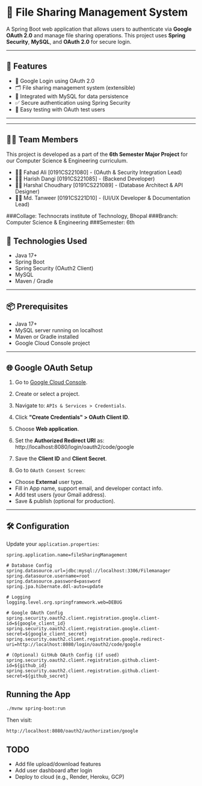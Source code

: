 # 📁 File Sharing Management System

A Spring Boot web application that allows users to authenticate via **Google OAuth 2.0** and manage file sharing operations. This project uses **Spring Security**, **MySQL**, and **OAuth 2.0** for secure login.

---

## 🚀 Features

- 🔐 Google Login using OAuth 2.0
- 🗂️ File sharing management system (extensible)
- 🧩 Integrated with MySQL for data persistence
- ✅ Secure authentication using Spring Security
- 🧪 Easy testing with OAuth test users

---
---

## 👨‍💻 Team Members

This project is developed as a part of the **6th Semester Major Project** for our Computer Science & Engineering curriculum.

- 🧑‍💻 Fahad Ali [0191CS221080] - (OAuth & Security Integration Lead)
- 🧑‍💻 Harish Dangi [0191CS221085] - (Backend Developer)
- 🧑‍💻 Harshal Choudhary [0191CS221089] - (Database Architect & API Designer)
- 🧑‍💻 Md. Tanweer [0191CS221D10] - (UI/UX Developer & Documentation Lead)

###Collage: Technocrats institute of Technology, Bhopal
###Branch: Computer Science & Engineering    ###Semester: 6th



## 🔧 Technologies Used

- Java 17+
- Spring Boot
- Spring Security (OAuth2 Client)
- MySQL
- Maven / Gradle

---

## 📦 Prerequisites

- Java 17+
- MySQL server running on localhost
- Maven or Gradle installed
- Google Cloud Console project

---

## 🌐 Google OAuth Setup

1. Go to [Google Cloud Console](https://console.cloud.google.com/).
2. Create or select a project.
3. Navigate to: `APIs & Services > Credentials`.
4. Click **"Create Credentials" > OAuth Client ID**.
5. Choose **Web application**.
6. Set the **Authorized Redirect URI** as: http://localhost:8080/login/oauth2/code/google

7. Save the **Client ID** and **Client Secret**.

8. Go to `OAuth Consent Screen`:
- Choose **External** user type.
- Fill in App name, support email, and developer contact info.
- Add test users (your Gmail address).
- Save & publish (optional for production).

---

## 🛠️ Configuration

Update your `application.properties`:

```properties
spring.application.name=fileSharingManagement

# Database Config
spring.datasource.url=jdbc:mysql://localhost:3306/Filemanager
spring.datasource.username=root
spring.datasource.password=password
spring.jpa.hibernate.ddl-auto=update

# Logging
logging.level.org.springframework.web=DEBUG

# Google OAuth Config
spring.security.oauth2.client.registration.google.client-id=${google_client_id}
spring.security.oauth2.client.registration.google.client-secret=${google_client_secret}
spring.security.oauth2.client.registration.google.redirect-uri=http://localhost:8080/login/oauth2/code/google

# (Optional) GitHub OAuth Config (if used)
spring.security.oauth2.client.registration.github.client-id=${github_id}
spring.security.oauth2.client.registration.github.client-secret=${github_secret}
```

## Running the App
```bash
./mvnw spring-boot:run
```
Then visit:

```bash
http://localhost:8080/oauth2/authorization/google
```
## TODO
- Add file upload/download features
- Add user dashboard after login
- Deploy to cloud (e.g., Render, Heroku, GCP)

